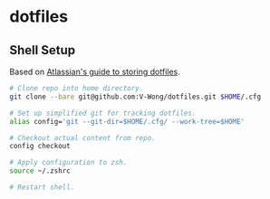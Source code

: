 # dotfiles
## Shell Setup
Based on [Atlassian's guide to storing dotfiles](atlassian.com/git/tutorials/dotfiles).
```sh
# Clone repo into home directory. 
git clone --bare git@github.com:V-Wong/dotfiles.git $HOME/.cfg

# Set up simplified git for tracking dotfiles.
alias config='git --git-dir=$HOME/.cfg/ --work-tree=$HOME'

# Checkout actual content from repo.
config checkout

# Apply configuration to zsh.
source ~/.zshrc

# Restart shell.
```

